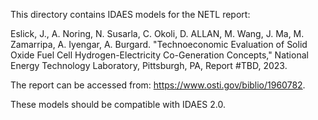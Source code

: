 This directory contains IDAES models for the NETL report:

Eslick, J., A. Noring, N. Susarla, C. Okoli, D. ALLAN, M. Wang, J. Ma, M. Zamarripa, A. Iyengar, A. Burgard. "Technoeconomic Evaluation of Solid Oxide Fuel Cell Hydrogen-Electricity Co-Generation Concepts," National Energy Technology Laboratory, Pittsburgh, PA, Report #TBD, 2023.

The report can be accessed from: https://www.osti.gov/biblio/1960782.

These models should be compatible with IDAES 2.0. 
